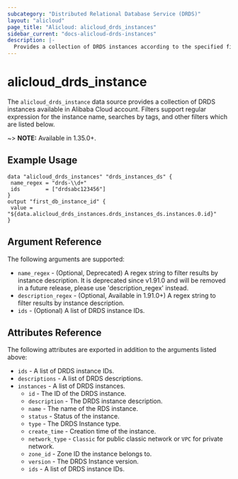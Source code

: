 ```yaml
---
subcategory: "Distributed Relational Database Service (DRDS)"
layout: "alicloud"
page_title: "Alicloud: alicloud_drds_instances"
sidebar_current: "docs-alicloud-drds-instances"
description: |-
  Provides a collection of DRDS instances according to the specified filters.
---
```


# alicloud_drds_instance

 The `alicloud_drds_instance` data source provides a collection of DRDS instances available in Alibaba Cloud account.
Filters support regular expression for the instance name, searches by tags, and other filters which are listed below.

~> **NOTE:** Available in 1.35.0+.

## Example Usage

 ```
data "alicloud_drds_instances" "drds_instances_ds" {
  name_regex = "drds-\\d+"
  ids        = ["drdsabc123456"]
}
output "first_db_instance_id" {
  value = "${data.alicloud_drds_instances.drds_instances_ds.instances.0.id}"
}
```

## Argument Reference

The following arguments are supported:

* `name_regex` - (Optional, Deprecated) A regex string to filter results by instance description. It is deprecated since v1.91.0 and will be removed in a future release, please use 'description_regex' instead.
* `description_regex` - (Optional, Available in 1.91.0+) A regex string to filter results by instance description.
* `ids` - (Optional) A list of DRDS instance IDs.

## Attributes Reference

The following attributes are exported in addition to the arguments listed above:

 * `ids` - A list of DRDS instance IDs.
 * `descriptions` - A list of DRDS descriptions. 
 * `instances` - A list of DRDS instances.
   * `id` - The ID of the DRDS instance.
   * `description` - The DRDS instance description.
   * `name` - The name of the RDS instance.
   * `status` - Status of the instance.
   * `type` - The DRDS Instance type.
   * `create_time` - Creation time of the instance.
   * `network_type` - `Classic` for public classic network or `VPC` for private network.
   * `zone_id` - Zone ID the instance belongs to.
   * `version` - The DRDS Instance version.
   * `ids` - A list of DRDS instance IDs.
